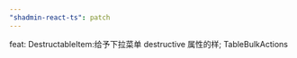 ```yaml
---
"shadmin-react-ts": patch
---
```


feat: DestructableItem:给予下拉菜单 destructive 属性的样; TableBulkActions

